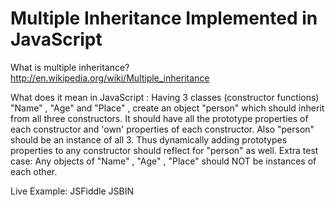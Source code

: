 Multiple Inheritance Implemented in JavaScript
=============================

What is multiple inheritance? http://en.wikipedia.org/wiki/Multiple_inheritance

What does it mean in JavaScript :
Having 3 classes (constructor functions) "Name" , "Age" and "Place" , create an object "person" which should inherit from all three constructors. It should have all the prototype properties of each constructor and 'own' properties of each constructor. Also "person" should be an instance of all 3. Thus dynamically adding prototypes properties to any constructor should reflect for "person" as well.
Extra test case: Any objects of "Name" , "Age" , "Place" should NOT be instances of each other.

Live Example: 
JSFiddle
JSBIN 

